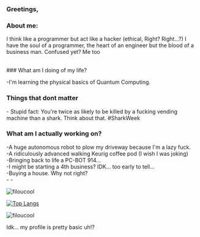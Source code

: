 ### Greetings,

### About me:
  <p>I think like a programmer but act like a hacker (ethical, Right? Right...?)  
  I have the soul of a programmer, the heart of an engineer but the blood of a business man. 
  Confused yet? Me too </p>
  <br>
  <h>
 ### What am I doing of my life?
 <p>
  -I'm learning the physical basics of Quantum Computing.
 </p>
  

### Things that dont matter
<p>
- Stupid fact: You're twice as likely to be killed by a fucking vending machine than a shark. Think about that. #SharkWeek
</p>

### What am I actually working on?
<p>
-A huge autonomous robot to plow my driveway because I'm a lazy fuck. <br>
-A ridiculously advanced walking Keurig coffee pod (I wish I was joking) <br>
-Bringing back to life a PC-BOT 914... <br>
-I might be starting a 4th business? IDK... too early to tell... <br>
-Buying a house. Why not right? <br>
-
-
</p>

<img src="https://github-readme-stats.vercel.app/api?username=filoucool&show_icons=true" alt="filoucool" />

[![Top Langs](https://github-readme-stats.vercel.app/api/top-langs/?username=filoucool)](https://github.com/filoucool/github-readme-stats)<p align="left"> <img src="https://komarev.com/ghpvc/?username=filoucool" alt="filoucool" /> </p>

<p> Idk... my profile is pretty basic uh!?</p>
